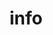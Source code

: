 ---
sort_menu: 05
layout: page
title: info
nav: true
dropdown: true
children: 
    - title: contributing
      permalink: /contributing/
    - title: divider
    - title: map
      permalink: /map/
    - title: divider
    - title: projects
      permalink: /projects/
---